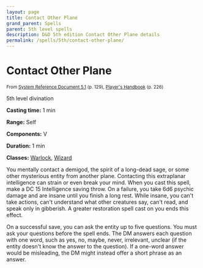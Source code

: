 ```yaml
---
layout: page
title: Contact Other Plane
grand_parent: Spells
parent: 5th level spells 
description: D&D 5th edition Contact Other Plane details
permalink: /spells/5th/contact-other-plane/
---
```


# Contact Other Plane

<small>From <a target="_blank" href="https://media.wizards.com/2016/downloads/DND/SRD-OGL_V5.1.pdf">System Reference Document 5.1</a> (p. 129), <a target="_blank" href="https://dnd.wizards.com/products/tabletop-games/rpg-products/rpg_playershandbook">Player's Handbook</a> (p. 226)</small>


5th level divination

**Casting time:** 1 min

**Range:** Self

**Components:** V 

**Duration:** 1 min

**Classes:** [Warlock](/classes/warlock/), [Wizard](/classes/wizard/)

You mentally contact a demigod, the spirit of a long-dead sage, or some other mysterious entity from another plane. Contacting this extraplanar intelligence can strain or even break your mind. When you cast this spell, make a DC 15 Intelligence saving throw. On a failure, you take 6d6 psychic damage and are insane until you finish a long rest. While insane, you can't take actions, can't understand what other creatures say, can't read, and speak only in gibberish. A greater restoration spell cast on you ends this effect.

   On a successful save, you can ask the entity up to five questions. You must ask your questions before the spell ends. The DM answers each question with one word, such as yes, no, maybe, never, irrelevant, unclear (if the entity doesn't know the answer to the question). If a one-word answer would be misleading, the DM might instead offer a short phrase as an answer.